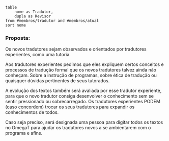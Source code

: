 
```dataview
table
	nome as Tradutor,
	dupla as Revisor
from #membros/tradutor and #membros/atual 
sort nome
```

### Proposta:
Os novos tradutores sejam observados e orientados por tradutores experientes, como uma tutoria.

Aos tradutores experientes pedimos que eles expliquem certos conceitos e processos de tradução formal que os novos tradutores talvez ainda não conheçam. Sobre a instrução de programas, sobre ética de tradução ou quaisquer dúvidas pertinentes de seus tutorados.

A evolução dos textos também será avaliada por esse tradutor experiente, para que o novo tradutor consiga desenvolver o conhecimento sem se sentir pressionado ou sobrecarregado. Os tradutores experientes PODEM (caso concordem) trocar os seus tradutores para expandir os conhecimentos de todos.

Caso seja preciso, será designada uma pessoa para digitar todos os textos no OmegaT para ajudar os tradutores novos a se ambientarem com o programa e afins.